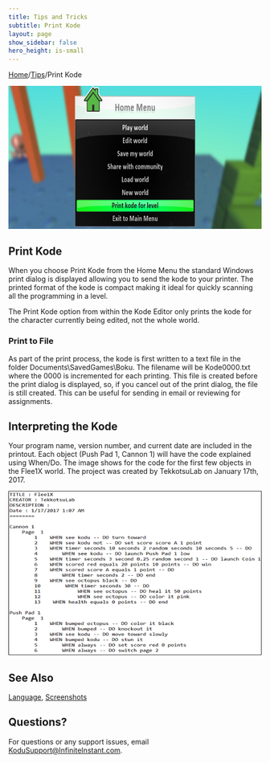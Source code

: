 ```yaml
---
title: Tips and Tricks
subtitle: Print Kode
layout: page
show_sidebar: false
hero_height: is-small
---
```


[Home](..)/[Tips](.)/Print Kode


![Print Kode](print_kode.png)

## Print Kode

When you choose Print Kode from the Home Menu the standard Windows print dialog is displayed allowing you to send the kode to your printer.  The printed format of the kode is compact making it ideal for quickly scanning all the programming in a level.

The Print Kode option from within the Kode Editor only prints the kode for the character currently being edited, not the whole world.

### Print to File

As part of the print process, the kode is first written to a text file in the folder Documents\SavedGames\Boku.  The filename will be Kode0000.txt where the 0000 is incremented for each printing.  This file is created before the print dialog is displayed, so, if you cancel out of the print dialog, the file is still created.  This can be useful for sending in email or reviewing for assignments. 

## Interpreting the Kode

Your program name, version number, and current date are included in the printout. Each object (Push Pad 1, Cannon 1) will have the code explained using When/Do. The image shows for the code for the first few objects in the Flee1X world. The project was created by TekkotsuLab on January 17th, 2017. 

![Kode Sample](kode_sample.png)

## See Also
[Language](language), [Screenshots](screenshots)

## Questions?
For questions or any support issues, email <KoduSupport@InfiniteInstant.com>.
 

 

   

